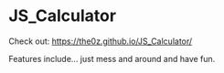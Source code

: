 # JS_Calculator

Check out: https://the0z.github.io/JS_Calculator/

Features include... just mess and around and have fun.
